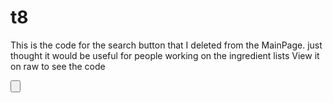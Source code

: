 # t8

This is the code for the search button that I deleted from the MainPage.
just thought it would be useful for people working on the ingredient lists
View it on raw to see the code

  <Button
       android:layout_width="wrap_content"
       android:layout_height="wrap_content"
       android:text="SEARCH"
       android:id="@+id/searchButton"
       android:onClick="searchButtonHandler"
       android:layout_alignParentBottom="true"
       android:layout_alignParentEnd="true" />

